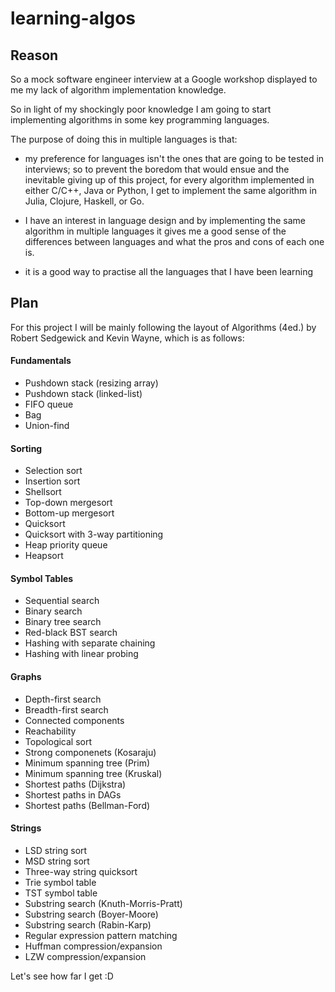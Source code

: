 # learning-algos

## Reason

So a mock software engineer interview at a Google workshop displayed to me my lack of algorithm implementation knowledge.

So in light of my shockingly poor knowledge I am going to start implementing algorithms in some key programming languages.

The purpose of doing this in multiple languages is that:

 - my preference for languages isn't the ones that are going to be tested in interviews; so to prevent the boredom that would ensue and the inevitable giving up of this project, for every algorithm implemented in either C/C++, Java or Python, I get to implement the same algorithm in Julia, Clojure, Haskell, or Go.

 - I have an interest in language design and by implementing the same algorithm in multiple languages it gives me a good sense of the differences between languages and what the pros and cons of each one is.

- it is a good way to practise all the languages that I have been learning

## Plan

For this project I will be mainly following the layout of Algorithms (4ed.) by Robert Sedgewick and Kevin Wayne, which is as follows:

#### Fundamentals
 - Pushdown stack (resizing array)
 - Pushdown stack (linked-list)
 - FIFO queue
 - Bag
 - Union-find

#### Sorting
 - Selection sort
 - Insertion sort
 - Shellsort
 - Top-down mergesort
 - Bottom-up mergesort
 - Quicksort
 - Quicksort with 3-way partitioning
 - Heap priority queue
 - Heapsort

#### Symbol Tables
 - Sequential search
 - Binary search
 - Binary tree search
 - Red-black BST search
 - Hashing with separate chaining
 - Hashing with linear probing

#### Graphs
 - Depth-first search
 - Breadth-first search
 - Connected components
 - Reachability
 - Topological sort
 - Strong componenets (Kosaraju)
 - Minimum spanning tree (Prim)
 - Minimum spanning tree (Kruskal)
 - Shortest paths (Dijkstra)
 - Shortest paths in DAGs
 - Shortest paths (Bellman-Ford)

#### Strings
 - LSD string sort
 - MSD string sort
 - Three-way string quicksort
 - Trie symbol table
 - TST symbol table
 - Substring search (Knuth-Morris-Pratt)
 - Substring search (Boyer-Moore)
 - Substring search (Rabin-Karp)
 - Regular expression pattern matching
 - Huffman compression/expansion
 - LZW compression/expansion

Let's see how far I get :D
